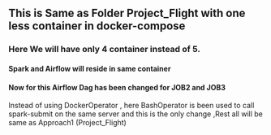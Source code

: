 ## This is Same as Folder Project_Flight with one less container in docker-compose

### Here We will have only 4 container instead of 5.
#### Spark and Airflow will reside in same container

#### Now for this Airflow Dag has been changed for JOB2 and JOB3 
Instead of using DockerOperator , here BashOperator is been used to call spark-submit on the same server and this is the only change ,Rest all will be same as Approach1 (Project_Flight)
